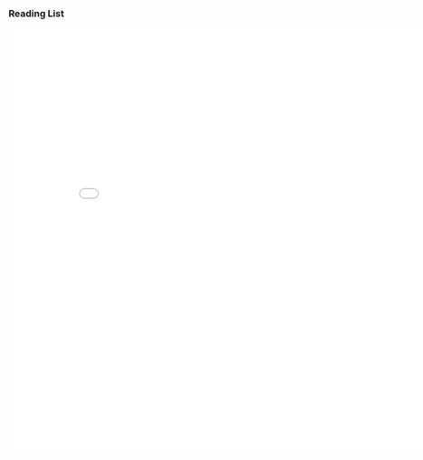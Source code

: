 <h3> Reading List </h3>

<iframe src="./reading_list.html" width="850" height="750" frameborder="0"></iframe>